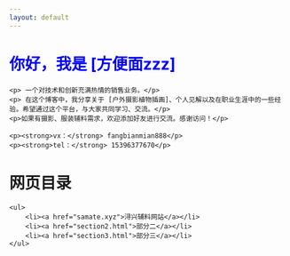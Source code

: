 ```yaml
---
layout: default
---
```


<html lang="zh-CN">

<head>
    <meta charset="UTF-8">
    <meta http-equiv="X-UA-Compatible" content="IE=edge">
    <meta name="viewport" content="width=device-width, initial-scale=1">
    <title style="color: blue;">个人博客 - 方便面zzz</title>
</head>

<body>
    <h1 style="color: blue;">你好，我是 [方便面zzz]</h1>

    <p> 一个对技术和创新充满热情的销售业务。</p>
    <p> 在这个博客中，我分享关于 [户外摄影植物插画]、个人见解以及在职业生涯中的一些经验。希望通过这个平台，与大家共同学习、交流。</p>
    <p>如果有摄影、服装辅料需求，欢迎添加好友进行交流。感谢访问！</p>

    <p><strong>vx：</strong> fangbianmian888</p>
    <p><strong>tel：</strong> 15396377670</p>
</body>


<head>
    <meta charset="UTF-8">
    <meta http-equiv="X-UA-Compatible" content="IE=edge">
    <meta name="viewport" content="width=device-width, initial-scale=1">
    <title>目录示例</title>
</head>

<body>
 <head>
    <meta charset="UTF-8">
    <meta http-equiv="X-UA-Compatible" content="IE=edge">
    <meta name="viewport" content="width=device-width, initial-scale=1">
    <title>网页目录</title>
</head>

<body>
    <h1>网页目录</h1>

    <ul>
        <li><a href="samate.xyz">浔兴辅料网站</a></li>
        <li><a href="section2.html">部分二</a></li>
        <li><a href="section3.html">部分三</a></li>
    </ul>
</body>


